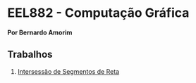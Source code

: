 # EEL882 - Computação Gráfica

**Por Bernardo Amorim**

## Trabalhos

1. [Intersessão de Segmentos de Reta](t01_line_crossing/)
